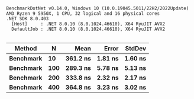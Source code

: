 ```

BenchmarkDotNet v0.14.0, Windows 10 (10.0.19045.5011/22H2/2022Update)
AMD Ryzen 9 5950X, 1 CPU, 32 logical and 16 physical cores
.NET SDK 8.0.403
  [Host]     : .NET 8.0.10 (8.0.1024.46610), X64 RyuJIT AVX2
  DefaultJob : .NET 8.0.10 (8.0.1024.46610), X64 RyuJIT AVX2


```
| Method    | N   | Mean     | Error   | StdDev  |
|---------- |---- |---------:|--------:|--------:|
| **Benchmark** | **10**  | **361.2 ns** | **1.81 ns** | **1.60 ns** |
| **Benchmark** | **100** | **289.3 ns** | **5.78 ns** | **5.13 ns** |
| **Benchmark** | **200** | **333.8 ns** | **2.32 ns** | **2.17 ns** |
| **Benchmark** | **400** | **364.8 ns** | **3.23 ns** | **3.02 ns** |
